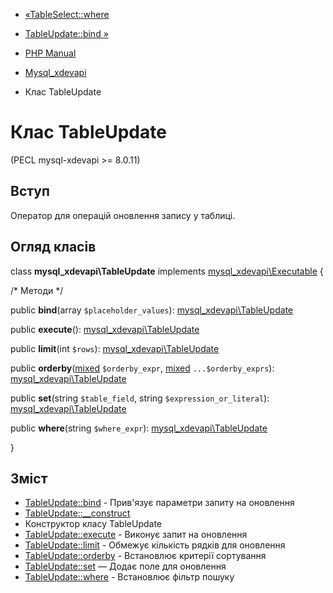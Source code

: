 - [«TableSelect::where](mysql-xdevapi-tableselect.where.md)
- [TableUpdate::bind »](mysql-xdevapi-tableupdate.bind.md)

- [PHP Manual](index.md)
- [Mysql_xdevapi](book.mysql-xdevapi.md)
- Клас TableUpdate

# Клас TableUpdate

(PECL mysql-xdevapi \>= 8.0.11)

## Вступ

Оператор для операцій оновлення запису у таблиці.

## Огляд класів

class **mysql_xdevapi\TableUpdate** implements
[mysql_xdevapi\Executable](class.mysql-xdevapi-executable.md) {

/\* Методи \*/

public **bind**(array `$placeholder_values`):
[mysql_xdevapi\TableUpdate](class.mysql-xdevapi-tableupdate.md)

public **execute**():
[mysql_xdevapi\TableUpdate](class.mysql-xdevapi-tableupdate.md)

public **limit**(int `$rows`):
[mysql_xdevapi\TableUpdate](class.mysql-xdevapi-tableupdate.md)

public
**orderby**([mixed](language.types.declarations.md#language.types.declarations.mixed)
`$orderby_expr`,
[mixed](language.types.declarations.md#language.types.declarations.mixed)
`...$orderby_exprs`):
[mysql_xdevapi\TableUpdate](class.mysql-xdevapi-tableupdate.md)

public **set**(string `$table_field`, string `$expression_or_literal`):
[mysql_xdevapi\TableUpdate](class.mysql-xdevapi-tableupdate.md)

public **where**(string `$where_expr`):
[mysql_xdevapi\TableUpdate](class.mysql-xdevapi-tableupdate.md)

}

## Зміст

- [TableUpdate::bind](mysql-xdevapi-tableupdate.bind.md) -
Прив'язує параметри запиту на оновлення
- [TableUpdate::\_\_construct](mysql-xdevapi-tableupdate.construct.md)
- Конструктор класу TableUpdate
- [TableUpdate::execute](mysql-xdevapi-tableupdate.execute.md) -
Виконує запит на оновлення
- [TableUpdate::limit](mysql-xdevapi-tableupdate.limit.md) -
Обмежує кількість рядків для оновлення
- [TableUpdate::orderby](mysql-xdevapi-tableupdate.orderby.md) -
Встановлює критерії сортування
- [TableUpdate::set](mysql-xdevapi-tableupdate.set.md) — Додає
поле для оновлення
- [TableUpdate::where](mysql-xdevapi-tableupdate.where.md) -
Встановлює фільтр пошуку

